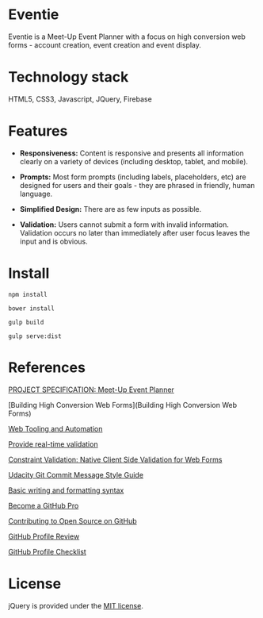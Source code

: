 # Eventie
Eventie is a Meet-Up Event Planner with a focus on high conversion web forms - account creation, event creation and event display.

# Technology stack
HTML5, CSS3, Javascript, JQuery, Firebase

# Features
- **Responsiveness:** Content is responsive and presents all information clearly on a variety of devices (including desktop, tablet, and mobile).

- **Prompts:** Most form prompts (including labels, placeholders, etc) are designed for users and their goals - they are phrased in friendly, human language.

- **Simplified Design:** There are as few inputs as possible.

- **Validation:** Users cannot submit a form with invalid information. Validation occurs no later than immediately after user focus leaves the input and is obvious.


# Install
```
npm install

bower install

gulp build

gulp serve:dist
```

# References
[PROJECT SPECIFICATION: Meet-Up Event Planner](https://review.udacity.com/?_ga=1.109568326.294826294.1463452248#!/rubrics/109/view)

[Building High Conversion Web Forms](Building High Conversion Web Forms)

[Web Tooling and Automation](https://classroom.udacity.com/nanodegrees/nd802/parts/8021345401/modules/555574864975462/lessons/5555748649239847/concepts/55243086020923)

[Provide real-time validation](https://developers.google.com/web/fundamentals/design-and-ui/input/forms/provide-real-time-validation?hl=en#show-feedback-in-real-time)

[Constraint Validation: Native Client Side Validation for Web Forms](http://www.html5rocks.com/en/tutorials/forms/constraintvalidation/)

[Udacity Git Commit Message Style Guide](http://udacity.github.io/git-styleguide/)

[Basic writing and formatting syntax](https://help.github.com/articles/basic-writing-and-formatting-syntax/)

[Become a GitHub Pro](http://blog.udacity.com/2015/06/become-github-pro.html?_ga=1.64497132.294826294.1463452248)

[Contributing to Open Source on GitHub](https://guides.github.com/activities/contributing-to-open-source/)

[GitHub Profile Review](https://review.udacity.com/?_ga=1.33931874.294826294.1463452248#!/rubrics/52/view)

[GitHub Profile Checklist](https://docs.google.com/document/d/1a9AKnNyqfGgdQV5ohPCN5H9ntnEUhMptWMwVBWURCN0/pub?embedded=true)

# License
jQuery is provided under the [MIT license](https://tldrlegal.com/license/mit-license).
